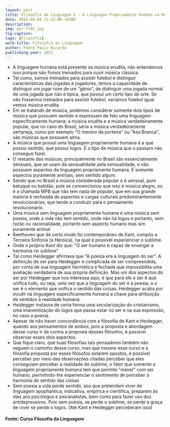 ```yaml
---
layout: post
title: Filosofia da Linguagem 5 - A Linguagem Propriamente Humana na Música
date: 2016-06-04 21:12:00 +0300
description: 
img: ppr-fl05.jpg
fig-caption: 
tags: [Filosofia]
work-title: Filosofia da Linguagem
author: Padre Paulo Ricardo
publishing-year: 2012
---
```


* A linguagem humana está presente na música erudita, não entendemos isso porque não fomos treinados para ouvir música clássica
* Tal como, somos treinados para assistir futebol e distinguir características das jogadas e jogadores, temos a capacidade de distinguir um jogar ruim de um "gênio", de distinguir uma jogada normal de uma jogada que não é típica, que possui um certo tipo de arte. Se não fossemos treinados para assistir futebol, veríamos futebol igual vemos música erudita
* Em se tratando de música, podemos considerar somente dois tipos de música que possuem sentido e expressam de fato uma linguagem especificamente humana: a música erudita e a música verdadeiramente popular, que no caso do Brasil, seria a música verdadeiramente sertaneja, como por exemplo "O menino da porteira" ou "Asa Branca", são músicas que possuem alma.
* A música que possui uma linguagem propriamente humana é a que possui sentido, que possui logos. É o tipo de música que o pássaro não consegue fazer.
* O restante das músicas, principalmente no Brasil são essencialmente sensuais, que se usam da sensualidade pela sensualidade, e não possuem aspectos da linguagem propriamente humana. E somente aspectos puramente animais, sem sentido algum. 
* Sendo que no Brasil a música considerada popular o é sensual, puro batuque ou batidão, pois se convencionou que isso é música alegre, ou é a chamada MPB que não tem nada de popular, que em sua grande maioria é recheada de aspectos e cargas culturais predominantemente revolucionárias, que tende a conduzir para o pensamento revolucionário.
* Uma música sem linguagem propriamente humana é uma música sem poesia, onde a vida não tem sentido, onde não há logos e portanto, sem razão ou racionalidade, portanto sem aspecto humano mas sim puramente animal
* Beethoven que de certo modo foi contemporâneo de Kant, compôs a Terceira Sinfonia (a Heróica), na qual é possível experienciar o sublime. 
* Onde o próprio Kant diz que: "O ser humano é capaz de enxergar a harmonia no sublime"
* Tal como Heidegger afirmava que "A poesia era a linguagem do ser". A definição de ser para Heidegger é complicada de ser compreendida, por conta de sua linguagem hermética e fechada que impossibilita uma avaliação verdadeira de sua própria definição. Mas um dos aspectos do ser por Heidegger que nos interessa aqui, é que para ele o ser é que unifica tudo, ou seja, uma vez que a linguagem do ser é a poesia, e o ser é o elemento que unifica o sentido das coisas, Heidegger acaba por incutir na linguagem especificamente humana a chave para atribuição de sentidos à realidade humana.
* Heidegger instaura de certa forma uma secularização do cristianismo, uma imanentização do logos que passa estar no ser e na sua expressão, no caso a poesia.
* Apesar de não haver concordância com a filosofia de Kant e Heidegger, quando aos pensamentos de ambos, pois a proposta e abordagem desse curso ir de contra a proposta desses filósofos, é possível observar esses dois aspectos.
* Que fique claro, que suas filosofias tais pensadores também não seguem o caminho desse curso, mas que mesmo esse curso e a filosofia proposta por esses filósofos estarem opostos, é possível perceber por meio das observações citadas perceber que eles conseguiam perceber a realidade do sublime, o fator que somente a linguagem propriamente humana tem que permite "mexer" com ser humano, permitindo-lhe experienciar o sentimento de perceber a harmonia do sentido das coisas
* Sem poesia a vida perde sentido, aos que pretendem viver de linguagem apophantica, indicativa, empírica e científica, preparem às idas aos psicólogos e psicanalistas, bem como para fazer uso dos antidepressivos. Pois sem poesia, se perde o sublime, se perde a graça de viver se perde o logos. (Até Kant e Heidegger perceberam isso)

#### Fonte: Curso Filosofia da Linguagem